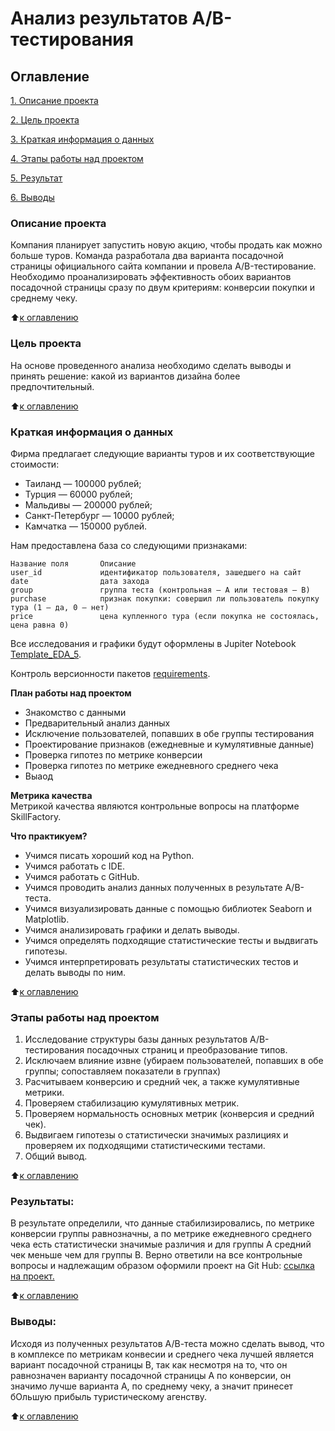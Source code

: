 # Анализ результатов A/B-тестирования

## Оглавление  
[1. Описание проекта](https://github.com/inconstant1313/DSPR_119/tree/main/DSPR_119/EDA_5#%D0%BE%D0%BF%D0%B8%D1%81%D0%B0%D0%BD%D0%B8%D0%B5-%D0%BF%D1%80%D0%BE%D0%B5%D0%BA%D1%82%D0%B0) 

[2. Цель проекта](https://github.com/inconstant1313/DSPR_119/tree/main/DSPR_119/EDA_5#%D1%86%D0%B5%D0%BB%D1%8C-%D0%BF%D1%80%D0%BE%D0%B5%D0%BA%D1%82%D0%B0)

[3. Краткая информация о данных](https://github.com/inconstant1313/DSPR_119/tree/main/DSPR_119/EDA_5#%D0%BA%D1%80%D0%B0%D1%82%D0%BA%D0%B0%D1%8F-%D0%B8%D0%BD%D1%84%D0%BE%D1%80%D0%BC%D0%B0%D1%86%D0%B8%D1%8F-%D0%BE-%D0%B4%D0%B0%D0%BD%D0%BD%D1%8B%D1%85)

[4. Этапы работы над проектом](https://github.com/inconstant1313/DSPR_119/tree/main/DSPR_119/EDA_5#%D1%8D%D1%82%D0%B0%D0%BF%D1%8B-%D1%80%D0%B0%D0%B1%D0%BE%D1%82%D1%8B-%D0%BD%D0%B0%D0%B4-%D0%BF%D1%80%D0%BE%D0%B5%D0%BA%D1%82%D0%BE%D0%BC)

[5. Результат](https://github.com/inconstant1313/DSPR_119/tree/main/DSPR_119/EDA_5#%D1%80%D0%B5%D0%B7%D1%83%D0%BB%D1%8C%D1%82%D0%B0%D1%82%D1%8B)

[6. Выводы](https://github.com/inconstant1313/DSPR_119/tree/main/DSPR_119/EDA_5#%D0%B2%D1%8B%D0%B2%D0%BE%D0%B4%D1%8B) 

### Описание проекта    
Компания планирует запустить новую акцию, чтобы продать как можно больше туров. Команда разработала два варианта посадочной страницы официального сайта компании и провела A/B-тестирование. Необходимо проанализировать эффективность обоих вариантов посадочной страницы сразу по двум критериям: конверсии покупки и среднему чеку.

:arrow_up:[к оглавлению](https://github.com/inconstant1313/DSPR_119/tree/main/DSPR_119/EDA_5#%D0%BE%D0%B3%D0%BB%D0%B0%D0%B2%D0%BB%D0%B5%D0%BD%D0%B8%D0%B5)

### Цель проекта    
 На основе проведенного анализа необходимо сделать выводы и принять решение: какой из вариантов дизайна более предпочтительный.

:arrow_up:[к оглавлению](https://github.com/inconstant1313/DSPR_119/tree/main/DSPR_119/EDA_5#%D0%BE%D0%B3%D0%BB%D0%B0%D0%B2%D0%BB%D0%B5%D0%BD%D0%B8%D0%B5)

### Краткая информация о данных
Фирма предлагает следующие варианты туров и их соответствующие стоимости:
* Таиланд — 100000 рублей;
* Турция — 60000 рублей;
* Мальдивы — 200000 рублей;
* Санкт-Петербург — 10000 рублей;
* Камчатка — 150000 рублей.

Нам предоставлена база со следующими признаками:
```
Название поля       Описание
user_id	            идентификатор пользователя, зашедшего на сайт
date	            дата захода
group	            группа теста (контрольная — А или тестовая — B)
purchase	        признак покупки: совершил ли пользователь покупку тура (1 — да, 0 — нет)
price	            цена купленного тура (если покупка не состоялась, цена равна 0)
```
Все исследования и графики будут оформлены в Jupiter Notebook [Template_EDA_5](https://github.com/inconstant1313/DSPR_119/blob/main/DSPR_119/EDA_5/Template_EDA_5.ipynb). 

Контроль версионности пакетов [requirements](https://github.com/inconstant1313/DSPR_119/blob/main/DSPR_119/EDA_5/requirements.txt). 

**План работы над проектом**  
- Знакомство с данными
- Предварительный анализ данных
- Исключение пользователей, попавших в обе группы тестирования
- Проектирование признаков (ежедневные и кумулятивные данные)
- Проверка гипотез по метрике конверсии
- Проверка гипотез по метрике ежедневного среднего чека
- Выаод

**Метрика качества**     
Метрикой качества являются контрольные вопросы на платформе SkillFactory.

**Что практикуем?**     
- Учимся писать хороший код на Python.
- Учимся работать с IDE.
- Учимся работать с GitHub.
- Учимся проводить анализ данных полученных в результате А/В-теста.
- Учимся визуализировать данные с помощью библиотек Seaborn и Matplotlib.
- Учимся анализировать графики и делать выводы.
- Учимся определять подходящие статистические тесты и выдвигать гипотезы.
- Учимся интерпретировать результаты статистических тестов и делать выводы по ним.

:arrow_up:[к оглавлению](https://github.com/inconstant1313/DSPR_119/tree/main/DSPR_119/EDA_5#%D0%BE%D0%B3%D0%BB%D0%B0%D0%B2%D0%BB%D0%B5%D0%BD%D0%B8%D0%B5)

### Этапы работы над проектом  
1. Исследование структуры базы данных результатов А/В-тестирования посадочных страниц и преобразование типов.
2. Исключаем влияние извне (убираем пользователей, попавших в обе группы; сопоставляем показатели в группах)
3. Расчитываем конверсию и средний чек, а также кумулятивные метрики.
4. Проверяем стабилизацию кумулятивных метрик.
5. Проверяем нормальность основных метрик (конверсия и средний чек).
6. Выдвигаем гипотезы о статистически значимых разлициях и проверяем их подходящими статистическими тестами.
7. Общий вывод.

:arrow_up:[к оглавлению](https://github.com/inconstant1313/DSPR_119/tree/main/DSPR_119/EDA_5#%D0%BE%D0%B3%D0%BB%D0%B0%D0%B2%D0%BB%D0%B5%D0%BD%D0%B8%D0%B5)


### Результаты:  
В результате определили, что данные стабилизировались, по метрике конверсии группы равнозначны, а по метрике ежедневного среднего чека есть статистически значимые различия и для группы А средний чек меньше чем для группы В. Верно ответили на все контрольные вопросы и надлежащим образом оформили проект на Git Hub: [ссылка на проект.](https://github.com/inconstant1313/DSPR_119/blob/main/DSPR_119/EDA_5/Template_EDA_5.ipynb)

:arrow_up:[к оглавлению](https://github.com/inconstant1313/DSPR_119/tree/main/DSPR_119/EDA_5#%D0%BE%D0%B3%D0%BB%D0%B0%D0%B2%D0%BB%D0%B5%D0%BD%D0%B8%D0%B5)


### Выводы:  
Исходя из полученных результатов А/В-теста можно сделать вывод, что в комплексе по метрикам конвесии и среднего чека лучшей является вариант посадочной страницы В, так как несмотря на то, что он равнозначен варианту посадочной страницы А по конверсии, он значимо лучше варианта А, по среднему чеку, а значит принесет бОльшую прибыль туристическому агенству.

:arrow_up:[к оглавлению](https://github.com/inconstant1313/DSPR_119/tree/main/DSPR_119/EDA_5#%D0%BE%D0%B3%D0%BB%D0%B0%D0%B2%D0%BB%D0%B5%D0%BD%D0%B8%D0%B5)
